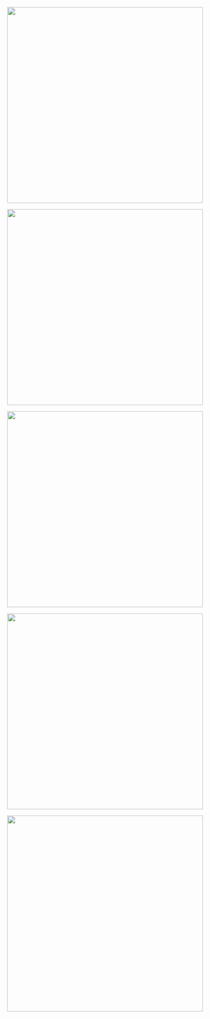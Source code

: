 <p align="center">
	<img width="450em" src="https://github-readme-stats.vercel.app/api?username=formidablae&show_icons=true&include_all_commits=true&count_private=true&hide_border=true&theme=dark" />
</p>
<p align="center">
	<img width="450em" src="https://github-readme-streak-stats.herokuapp.com/?user=formidablae&include_all_commits=true&hide_border=true&theme=dark"/>
</p>
<p align="center">
	<img width="450em" src="https://github-readme-stats.vercel.app/api/top-langs/?username=formidablae&layout=compact&langs_count=10&include_all_commits=true&hide_progress=true&hide_border=true&theme=dark&hide=ShaderLab,Assembly,Jupyter%20Notebook,HLSL">
</p>
<p align="center">
	<img width="450em" src="https://github-readme-stats.vercel.app/api/top-langs/?username=formidablae&layout=compact&langs_count=10&custom_title=Other%20Used%20Languages&include_all_commits=true&hide_progress=true&hide_border=true&theme=dark&hide=Java,Python,TeX,C,C%2B%2B,C%23,Vue,ShaderLab,TypeScript,JavaScript,HLSL,TSQL,Scala">
</p>

<p align="center">
	<img width="450em" src="https://cr-skills-chart-widget.azurewebsites.net/api/api?username=formidablae&padding=15&labels=true&legend=true&tooltip=true&max-labels=24&branding=false">
</p>
